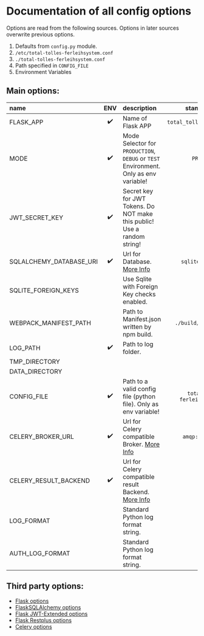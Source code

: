# Documentation of all config options

Options are read from the following sources. Options in later sources overwrite previous options.

 1. Defaults from `config.py` module.
 2. `/etc/total-tolles-ferleihsystem.conf`
 3. `./total-tolles-ferleihsystem.conf`
 4. Path specified in `CONFIG_FILE`
 5. Environment Variables


## Main options:

| name                    | ENV                | description | standard value |
|:------------------------|:------------------:|:------------|:--------------:|
| FLASK_APP               | :heavy_check_mark: | Name of Flask APP | `total_tolles_ferleihsystem` |
| MODE                    | :heavy_check_mark: | Mode Selector for `PRODUCTION`, `DEBUG` or `TEST` Environment. Only as env variable! | `PRODUCTION` |
| JWT_SECRET_KEY          | :heavy_check_mark: | Secret key for JWT Tokens. Do NOT make this public! Use a random string! |  |
| SQLALCHEMY_DATABASE_URI | :heavy_check_mark: | Url for Database. [More Info](README.md#install) | `sqlite://:memory:` |
| SQLITE_FOREIGN_KEYS     |                    | Use Sqlite with Foreign Key checks enabled.  | `True` |
| WEBPACK_MANIFEST_PATH   |                    | Path to Manifest.json written by npm build. | `./build/manifest.json` |
| LOG_PATH                | :heavy_check_mark: | Path to log folder. | `/tmp` |
| TMP_DIRECTORY           |                    | | `/tmp` |
| DATA_DIRECTORY          |                    | | `/tmp` |
| CONFIG_FILE             | :heavy_check_mark: | Path to a valid config file (python file). Only as env variable!| `total-tolles-ferleihsystem.conf` |
| CELERY_BROKER_URL       | :heavy_check_mark: | Url for Celery compatible Broker. [More Info](README.md#install) | `amqp://localhost` |
| CELERY_RESULT_BACKEND   | :heavy_check_mark: | Url for Celery compatible result Backend. [More Info](README.md#install) | `rpc://` |
| LOG_FORMAT              |                    | Standard Python log format string. |  |
| AUTH_LOG_FORMAT         |                    | Standard Python log format string. |  |


## Third party options:

 *  [Flask options](http://flask.pocoo.org/docs/1.0/config/#builtin-configuration-values)
 *  [FlaskSQLAlchemy options](http://flask-sqlalchemy.pocoo.org/2.3/config/#configuration-keys)
 *  [Flask JWT-Extended options](https://flask-jwt-extended.readthedocs.io/en/latest/options.html)
 *  [Flask Restplus options](https://flask-restplus.readthedocs.io/en/latest/swagger.html?highlight=RESTPLUS_VALIDATE#the-api-expect-decorator)
 *  [Celery options](http://docs.celeryproject.org/en/latest/userguide/configuration.html)
